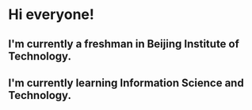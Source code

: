 # Hi everyone!

## I'm currently a freshman in Beijing Institute of Technology.
## I'm currently learning Information Science and Technology.
